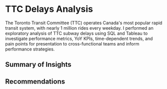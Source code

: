 # TTC Delays Analysis
The Toronto Transit Committee (TTC) operates Canada's most popular rapid transit system, with nearly 1 million rides every weekday. I performed an exploratory analysis of TTC subway delays using SQL and Tableau to investigate performance metrics, YoY KPIs, time-dependent trends, and pain points for presentation to cross-functional teams and inform performance strategies.

## Summary of Insights


## Recommendations
